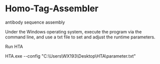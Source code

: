 # Homo-Tag-Assembler
antibody sequence assembly

Under the Windows operating system, execute the program via the command line, and use a txt file to set and adjust the runtime parameters.

Run HTA 

HTA.exe --config "C:\Users\WX193\Desktop\HTA\parameter.txt"
